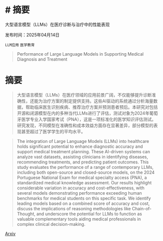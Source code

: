 # # 摘要
大型语言模型（LLMs）在医疗诊断与治疗中的性能表现

发布时间：2025年04月14日

`LLM应用` `医学教育`

> Performance of Large Language Models in Supporting Medical Diagnosis and Treatment

# 摘要

> 大型语言模型（LLMs）在医疗领域的应用前景广阔，不仅能够提升诊断准确性，还能为治疗方案的制定提供支持。这些AI驱动的系统通过分析海量数据，帮助临床医生识别疾病、推荐治疗方案并预测患者预后。本研究对包括开源和闭源模型在内的多种当代LLMs进行了评估，测试对象为2024年葡萄牙医学专业入学国家考试（PNA），这是一项标准化的医学知识评估测试。研究发现，不同模型在准确性和成本效益方面存在显著差异，部分模型的表现甚至超过了医学学生的平均水平。

> The integration of Large Language Models (LLMs) into healthcare holds significant potential to enhance diagnostic accuracy and support medical treatment planning. These AI-driven systems can analyze vast datasets, assisting clinicians in identifying diseases, recommending treatments, and predicting patient outcomes. This study evaluates the performance of a range of contemporary LLMs, including both open-source and closed-source models, on the 2024 Portuguese National Exam for medical specialty access (PNA), a standardized medical knowledge assessment. Our results highlight considerable variation in accuracy and cost-effectiveness, with several models demonstrating performance exceeding human benchmarks for medical students on this specific task. We identify leading models based on a combined score of accuracy and cost, discuss the implications of reasoning methodologies like Chain-of-Thought, and underscore the potential for LLMs to function as valuable complementary tools aiding medical professionals in complex clinical decision-making.

[Arxiv](https://arxiv.org/abs/2504.10405)